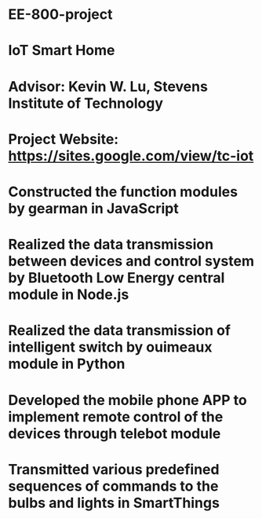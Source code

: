 # EE-800-project
# IoT Smart Home 
# Advisor: Kevin W. Lu, Stevens Institute of Technology
# Project Website: https://sites.google.com/view/tc-iot

# Constructed the function modules by gearman in JavaScript
# Realized the data transmission between devices and control system by Bluetooth Low Energy central module in Node.js
# Realized the data transmission of intelligent switch by ouimeaux module in Python
# Developed the mobile phone APP to implement remote control of the devices through telebot module
# Transmitted various predefined sequences of commands to the bulbs and lights in SmartThings
